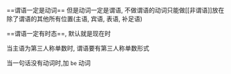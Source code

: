 ==谓语一定是动词==
但是动词一定是谓语, 不做谓语的动词只能做[[非谓语]]放在除了谓语的其他所有位置(主语, 宾语, 表语, 补足语)

==谓语一定有时态==, 默认就是现在时

当主语为第三人称单数时, 谓语要有第三人称单数形式

当一句话没有动词时,加 `be` 动词